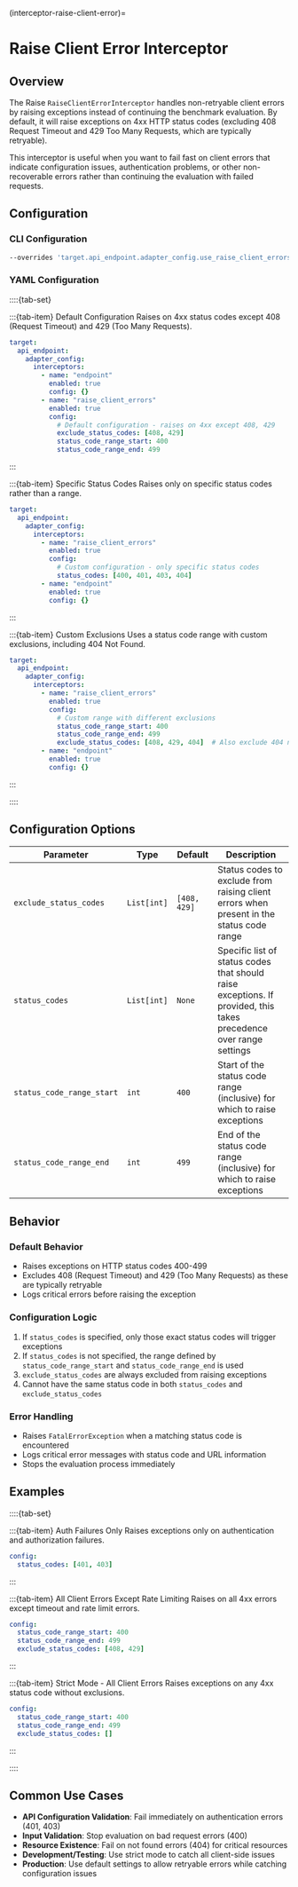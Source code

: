 (interceptor-raise-client-error)=
# Raise Client Error Interceptor

## Overview

The Raise `RaiseClientErrorInterceptor` handles non-retryable client errors by raising exceptions instead of continuing the benchmark evaluation. By default, it will raise exceptions on 4xx HTTP status codes (excluding 408 Request Timeout and 429 Too Many Requests, which are typically retryable).

This interceptor is useful when you want to fail fast on client errors that indicate configuration issues, authentication problems, or other non-recoverable errors rather than continuing the evaluation with failed requests.

## Configuration

### CLI Configuration

```bash
--overrides 'target.api_endpoint.adapter_config.use_raise_client_errors=True'
```

### YAML Configuration

::::{tab-set}

:::{tab-item} Default Configuration
Raises on 4xx status codes except 408 (Request Timeout) and 429 (Too Many Requests).

```yaml
target:
  api_endpoint:
    adapter_config:
      interceptors:
        - name: "endpoint"
          enabled: true
          config: {}
        - name: "raise_client_errors"
          enabled: true
          config:
            # Default configuration - raises on 4xx except 408, 429
            exclude_status_codes: [408, 429]
            status_code_range_start: 400
            status_code_range_end: 499
```
:::

:::{tab-item} Specific Status Codes
Raises only on specific status codes rather than a range.

```yaml
target:
  api_endpoint:
    adapter_config:
      interceptors:
        - name: "raise_client_errors"
          enabled: true
          config:
            # Custom configuration - only specific status codes
            status_codes: [400, 401, 403, 404]
        - name: "endpoint"
          enabled: true
          config: {}
```
:::

:::{tab-item} Custom Exclusions
Uses a status code range with custom exclusions, including 404 Not Found.

```yaml
target:
  api_endpoint:
    adapter_config:
      interceptors:
        - name: "raise_client_errors"
          enabled: true
          config:
            # Custom range with different exclusions
            status_code_range_start: 400
            status_code_range_end: 499
            exclude_status_codes: [408, 429, 404]  # Also exclude 404 not found
        - name: "endpoint"
          enabled: true
          config: {}
```
:::

::::

## Configuration Options

| Parameter | Type | Default | Description |
|-----------|------|---------|-------------|
| `exclude_status_codes` | `List[int]` | `[408, 429]` | Status codes to exclude from raising client errors when present in the status code range |
| `status_codes` | `List[int]` | `None` | Specific list of status codes that should raise exceptions. If provided, this takes precedence over range settings |
| `status_code_range_start` | `int` | `400` | Start of the status code range (inclusive) for which to raise exceptions |
| `status_code_range_end` | `int` | `499` | End of the status code range (inclusive) for which to raise exceptions |

## Behavior

### Default Behavior
- Raises exceptions on HTTP status codes 400-499
- Excludes 408 (Request Timeout) and 429 (Too Many Requests) as these are typically retryable
- Logs critical errors before raising the exception

### Configuration Logic
1. If `status_codes` is specified, only those exact status codes will trigger exceptions
2. If `status_codes` is not specified, the range defined by `status_code_range_start` and `status_code_range_end` is used
3. `exclude_status_codes` are always excluded from raising exceptions
4. Cannot have the same status code in both `status_codes` and `exclude_status_codes`

### Error Handling
- Raises `FatalErrorException` when a matching status code is encountered
- Logs critical error messages with status code and URL information
- Stops the evaluation process immediately

## Examples

::::{tab-set}

:::{tab-item} Auth Failures Only
Raises exceptions only on authentication and authorization failures.

```yaml
config:
  status_codes: [401, 403]
```
:::

:::{tab-item} All Client Errors Except Rate Limiting
Raises on all 4xx errors except timeout and rate limit errors.

```yaml
config:
  status_code_range_start: 400
  status_code_range_end: 499
  exclude_status_codes: [408, 429]
```
:::

:::{tab-item} Strict Mode - All Client Errors
Raises exceptions on any 4xx status code without exclusions.

```yaml
config:
  status_code_range_start: 400
  status_code_range_end: 499
  exclude_status_codes: []
```
:::

::::

## Common Use Cases

- **API Configuration Validation**: Fail immediately on authentication errors (401, 403)
- **Input Validation**: Stop evaluation on bad request errors (400)
- **Resource Existence**: Fail on not found errors (404) for critical resources
- **Development/Testing**: Use strict mode to catch all client-side issues
- **Production**: Use default settings to allow retryable errors while catching configuration issues
